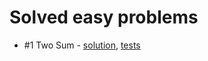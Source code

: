 # Solved easy problems

- #1 Two Sum - [solution](/src/main/kotlin/com/stasvidilin/leetcodeproblems/easy/LP00001TwoSum.kt), [tests](/src/test/kotlin/com/stasvidilin/leetcodeproblems/easy/LP00001TwoSumTest.kt)